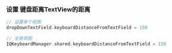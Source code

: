 ### 设置 键盘距离TextView的距离

``` swift 
// 设置单个视图
dropDownTextField.keyboardDistanceFromTextField = 150

// 全局视图
IQKeyboardManager.shared.keyboardDistanceFromTextField = 150
```

